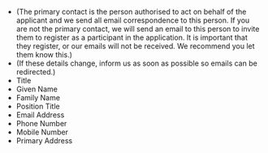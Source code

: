 - (The primary contact is the person authorised to act on behalf of the applicant and we send all email correspondence to this person. If you are not the primary contact, we will send an email to this person to invite them to register as a participant in the application. It is important that they register, or our emails will not be received. We recommend you let them know this.)
- (If these details change, inform us as soon as possible so emails can be redirected.)
- Title
- Given Name
- Family Name
- Position Title
- Email Address
- Phone Number
- Mobile Number
- Primary Address